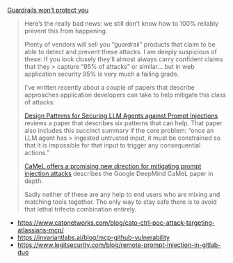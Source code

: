 
[Guardrails won’t protect you](https://simonwillison.net/2025/Jun/16/the-lethal-trifecta/#guardrails)
> Here’s the really bad news: we still don’t know how to 100% reliably prevent this from happening.
>
> Plenty of vendors will sell you “guardrail” products that claim to be able to detect and prevent these attacks. I am deeply suspicious of these: If you look closely they’ll almost always carry confident claims that they > capture “95% of attacks” or similar... but in web application security 95% is very much a failing grade.
> 
> I’ve written recently about a couple of papers that describe approaches application developers can take to help mitigate this class of attacks:
> 
> [Design Patterns for Securing LLM Agents against Prompt Injections](https://simonwillison.net/2025/Jun/13/prompt-injection-design-patterns/) reviews a paper that describes six patterns that can help. That paper also includes this succinct summary if the core problem: “once an LLM agent has > ingested untrusted input, it must be constrained so that it is impossible for that input to trigger any consequential actions.”
> 
> [CaMeL offers a promising new direction for mitigating prompt injection attacks](https://simonwillison.net/2025/Apr/11/camel/) describes the Google DeepMind CaMeL paper in depth.
>
>
> Sadly neither of these are any help to end users who are mixing and matching tools together. The only way to stay safe there is to avoid that lethal trifecta combination entirely.

- https://www.catonetworks.com/blog/cato-ctrl-poc-attack-targeting-atlassians-mcp/
- https://invariantlabs.ai/blog/mcp-github-vulnerability
- https://www.legitsecurity.com/blog/remote-prompt-injection-in-gitlab-duo
